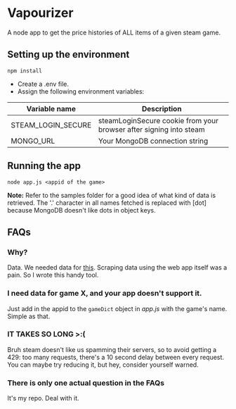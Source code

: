 # Vapourizer
A node app to get the price histories of ALL items of a given steam game.

## Setting up the environment
```
npm install
```
 - Create a .env file.
 - Assign the following environment variables:
 
 | Variable name      | Description                                                        |
 | ------------------ | ------------------------------------------------------------------ |
 | STEAM_LOGIN_SECURE | steamLoginSecure cookie from your browser after signing into steam |
 | MONGO_URL          | Your MongoDB connection string                                     |

## Running the app
```node app.js <appid of the game>``` 

**Note:** Refer to the samples folder for a good idea of what kind of data is retrieved. The '.' character in all names fetched is replaced with [dot] because MongoDB doesn't like dots in object keys.

## FAQs
### Why?
Data. We needed data for [this](https://github.com/Nightmare99/SteamQuest). Scraping data using the web app itself was a pain. So I wrote this handy tool.

### I need data for game X, and your app doesn't support it.
Just add in the appid to the ```gameDict``` object in *app.js* with the game's name. Simple as that.

### IT TAKES SO LONG >:(
Bruh steam doesn't like us spamming their servers, so to avoid getting a 429: too many requests, there's a 10 second delay between every request. You can maybe try reducing it, but hey, consider yourself warned.

### There is only one actual question in the FAQs
It's my repo. Deal with it.
